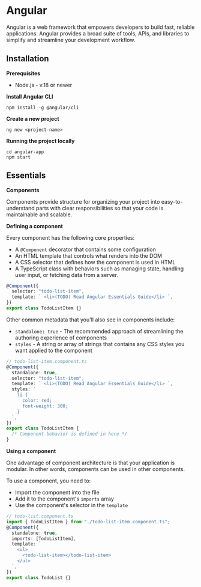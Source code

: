 # Angular

Angular is a web framework that empowers developers to build fast, reliable applications. Angular provides a broad suite of tools, APIs, and libraries to simplify and streamline your development workflow.

## Installation

**Prerequisites**

- Node.js - v.18 or newer

**Install Angular CLI**

```shell
npm install -g @angular/cli
```

**Create a new project**

```shell
ng new <project-name>
```

**Running the project locally**

```shell
cd angular-app
npm start
```

## Essentials

**Components**

Components provide structure for organizing your project into easy-to-understand parts with clear responsibilities so that your code is maintainable and scalable.

**Defining a component**

Every component has the following core properties:

- A `@Component` decorator that contains some configuration
- An HTML template that controls what renders into the DOM
- A CSS selector that defines how the component is used in HTML
- A TypeScript class with behaviors such as managing state, handling user input, or fetching data from a server.

```typescript
@Component({
  selector: "todo-list-item",
  template: ` <li>(TODO) Read Angular Essentials Guide</li> `,
})
export class TodoListItem {}
```

Other common metadata that you'll also see in components include:

- `standalone: true` - The recommended approach of streamlining the authoring experience of components
- `styles` - A string or array of strings that contains any CSS styles you want applied to the component

```typescript
// todo-list-item.component.ts
@Component({
  standalone: true,
  selector: "todo-list-item",
  template: ` <li>(TODO) Read Angular Essentials Guide</li> `,
  styles: `
    li {
      color: red;
      font-weight: 300;
    }
  `,
})
export class TodoListItem {
  /* Component behavior is defined in here */
}
```

**Using a component**

One advantage of component architecture is that your application is modular. In other words, components can be used in other components.

To use a component, you need to:

- Import the component into the file
- Add it to the component's `imports` array
- Use the component's selector in the `template`

```typescript
// todo-list.component.ts
import { TodoListItem } from "./todo-list-item.component.ts";
@Component({
  standalone: true,
  imports: [TodoListItem],
  template: `
    <ul>
      <todo-list-item></todo-list-item>
    </ul>
  `,
})
export class TodoList {}
```
